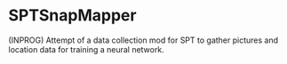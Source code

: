 # SPTSnapMapper
(INPROG) Attempt of a data collection mod for SPT to gather pictures and location data for training a neural network.
